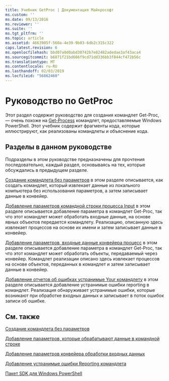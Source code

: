 ```yaml
---
title: Учебник GetProc | Документация Майкрософт
ms.custom: ''
ms.date: 09/13/2016
ms.reviewer: ''
ms.suite: ''
ms.tgt_pltfrm: ''
ms.topic: article
ms.assetid: 4663905f-560a-4e39-9b03-6db2c315c322
caps.latest.revision: 6
ms.openlocfilehash: bbd07a0d0abd30742b7e02482adedae3af43aca4
ms.sourcegitcommit: b6871f21bd666f9cd71dd336bb3f844cf472b56c
ms.translationtype: MT
ms.contentlocale: ru-RU
ms.lasthandoff: 02/03/2019
ms.locfileid: "56862460"
---
```

# <a name="getproc-tutorial"></a>Руководство по GetProc

Этот раздел содержит руководство для создания командлет Get-Proc, — очень похоже на [Get-Process](/powershell/module/Microsoft.PowerShell.Management/Get-Process) командлет, предоставляемые Windows PowerShell. Этот учебник содержит фрагменты кода, которые иллюстрируют, как реализованы командлеты и объяснение кода.

## <a name="topics-in-this-tutorial"></a>Разделы в данном руководстве

Подразделы в этом руководстве предназначены для прочтения последовательно, каждый раздел, основываясь на тех, которые обсуждались в предыдущем разделе.

[Создание командлета без параметров](./creating-a-cmdlet-without-parameters.md) в этом разделе описывается, как создать командлет, который извлекает данные из локального компьютера без использования параметров, а затем записывает данные в конвейер.

[Добавление параметров командной строки процесса Input](./adding-parameters-that-process-command-line-input.md) в этом разделе описывается добавление параметра в командлет Get-Proc, так что этот командлет может обработать входные данные, на основе явных объектов передается командлету. Реализацию, описанную здесь извлекает процессов на основе их имени и затем записывает данные в конвейер.

[Добавление параметров, входные данные конвейера процесс](./adding-parameters-that-process-pipeline-input.md) в этом разделе описывается добавление параметра в командлет Get-Proc, так что этот командлет может обработать объекты, передаваемый через конвейер. Командлет реализации описано здесь извлекает процессов на основе объектов, переданных в командлет и затем записывает данные в конвейер.

[Добавление отчетов об ошибках устранимые Your командлету](./adding-non-terminating-error-reporting-to-your-cmdlet.md) в этом разделе описывается добавление устранимые ошибки reporting в командлет. Реализация обнаруживает устранимые ошибки, которые возникают при обработке входных данных и записывает в поток ошибок записи об ошибке.

## <a name="see-also"></a>См. также

[Создание командлета без параметров](./creating-a-cmdlet-without-parameters.md)

[Добавление параметров, которые обрабатывают данные в командной строке](./adding-parameters-that-process-command-line-input.md)

[Добавление параметров конвейера обработки входных данных](./adding-parameters-that-process-pipeline-input.md)

[Добавление устранимые ошибки Reporting командлета](./adding-non-terminating-error-reporting-to-your-cmdlet.md)

[Пакет SDK для Windows PowerShell](../windows-powershell-reference.md)
